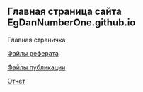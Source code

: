 ## Главная страница сайта EgDanNumberOne.github.io

Главная страничка

[Файлы реферата](https://egdannumberone.github.io/REFERAT/%D1%80%D0%B5%D1%84%D0%B5%D1%80%D0%B0%D1%82%20%D0%98%D0%A2%20(2).pdf)

[Файлы публикации](https://github.com/EgDanNumberOne/REFERAT)

[Отчет](https://egdannumberone.github.io/REFERAT/report)
